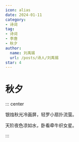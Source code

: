 ```yaml
---
icon: alias
date: 2024-01-11
category:
- 诗词
tag:
- 诗词
- 李唐
- 秋夕
author:
  name: 刘禹锡
  url: /posts/诗人/刘禹锡
star: 4
---
```


# 秋夕

<!-- more -->


::: center

银烛秋光冷画屏，轻罗小扇扑流萤。

天阶夜色凉如水，卧看牵牛织女星。

:::